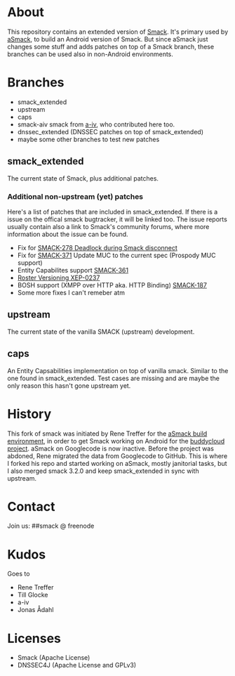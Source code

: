 About
=====
This repository contains an extended version of [Smack](http://www.igniterealtime.org/projects/smack/). It's primary used by [aSmack](https://github.com/Flowdalic/asmack), to build an Android version of Smack. But since aSmack just changes some stuff and adds patches on top of a Smack branch, these branches can be used also in non-Android environments.

Branches
========

- smack_extended
- upstream
- caps
- smack-aiv smack from [a-iv](https://github.com/a-iv), who contributed here too.
- dnssec_extended (DNSSEC patches on top of smack_extended)
- maybe some other branches to test new patches

smack_extended
--------------
The current state of Smack, plus additional patches.

### Additional non-upstream (yet) patches
Here's a list of patches that are included in smack_extended. If there is a issue on the offical smack bugtracker, it will be linked too. The issue reports usually contain also a link to Smack's community forums, where more information about the issue can be found.

- Fix for [SMACK-278 Deadlock during Smack disconnect](http://issues.igniterealtime.org/browse/SMACK-278)
- Fix for [SMACK-371](http://issues.igniterealtime.org/browse/SMACK-371) Update MUC to the current spec (Prospody MUC support)
- Entity Capabilites support [SMACK-361](http://issues.igniterealtime.org/browse/SMACK-361)
- [Roster Versioning XEP-0237](http://xmpp.org/extensions/xep-0237.html)
- BOSH support (XMPP over HTTP aka. HTTP Binding) [SMACK-187](http://issues.igniterealtime.org/browse/SMACK-187)
- Some more fixes I can't remeber atm

upstream
--------
The current state of the vanilla SMACK (upstream) development.

caps
----
An Entity Capsabilities implementation on top of vanilla smack. Similar to the one found in smack_extended. Test cases are missing and are maybe the only reason this hasn't gone upstream yet.

History
=======
This fork of smack was initiated by Rene Treffer for the [aSmack build environment](http://code.google.com/p/asmack/), in order to get Smack working on Android for the [buddycloud project](https://buddycloud.org/). aSmack on Googlecode is now inactive. Before the project was abdoned, Rene migrated the data from Googlecode to GitHub. This is where I forked his repo and started working on aSmack, mostly janitorial tasks, but I also merged smack 3.2.0 and keep smack_extended in sync with upstream.

Contact
=======
Join us: ##smack @ freenode

Kudos
=====

Goes to

- Rene Treffer
- Till Glocke
- a-iv
- Jonas Ådahl

Licenses
=======

- Smack (Apache License)
- DNSSEC4J (Apache License and GPLv3)